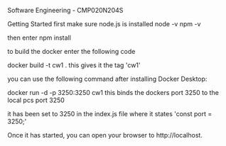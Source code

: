 Software Engineering - CMP020N204S

Getting Started
 first make sure node.js is installed 
 node -v 
 npm -v
 
 then enter 
 npm install 

 to build the docker enter the following code 
 
 docker build -t cw1 .
 this gives it the tag 'cw1'

 you can use the following command after installing Docker Desktop:

 docker run -d -p 3250:3250 cw1
 this binds the dockers port 3250 to the local pcs port 3250 
 
 it has been set to 3250 in the index.js file where it states 'const port = 3250;'

 Once it has started, you can open your browser to  http://localhost.
